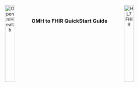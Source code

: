 <!---
tags: omh2fhir
title: wide-template
--->

<!-- icons -->
<header>
<a href="https://www.openmhealth.org/">
<img style="float: left" width="25%" height="25%" src="https://www.openmhealth.org/wp-content/themes/openmhealth2015/dist/images/logo@2x.png" alt="Open mHealth">
</a>


<a href="http://hl7.org/fhir">
<img style="float: right" width="25%" height="25%" src="http://build.fhir.org/assets/images/fhir-logo-www.png" alt="HL7 FHIR">
</a>

<br />

<h3 class="logoHeader" style="text-align: center">OMH to FHIR QuickStart Guide</h3>
</header>


<!-- wide style: to accomodate tables -->

<style>.markdown-body { max-width: 1500px; }</style>